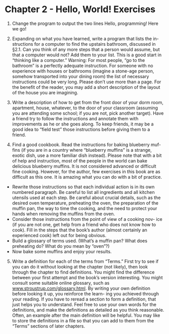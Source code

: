 # Chapter 2 - Hello, World! Exercises

1. Change the program to output the two lines
Hello, programming! Here we go!

2. Expanding on what you have learned, write a program that lists the in- structions for a computer to find the upstairs bathroom, discussed in §2.1. Can you think of any more steps that a person would assume, but that a computer would not? Add them to your list. This is a good start in “thinking like a computer.” Warning: For most people, “go to the bathroom” is a perfectly adequate instruction. For someone with no experience with houses or bathrooms (imagine a stone-age person, somehow transported into your dining room) the list of necessary instructions could be very long. Please don’t use more than a page. For the benefit of the reader, you may add a short description of the layout of the house you are imagining.

3. Write a description of how to get from the front door of your dorm room, apartment, house, whatever, to the door of your classroom (assuming you are attending some school; if you are not, pick another target). Have a friend try to follow the instructions and annotate them with improvements as he or she goes along. To keep friends, it may be a good idea to “field test” those instructions before giving them to a friend.

4. Find a good cookbook. Read the instructions for baking blueberry muf- fins (if you are in a country where “blueberry muffins” is a strange, exotic dish, use a more familiar dish instead). Please note that with a bit of help and instruction, most of the people in the world can bake delicious blueberry muffins. It is not considered advanced or difficult fine cooking. However, for the author, few exercises in this book are as difficult as this one. It is amazing what you can do with a bit of practice.
- Rewrite those instructions so that each individual action is in its own numbered paragraph. Be careful to list all ingredients and all kitchen utensils used at each step. Be careful about crucial details, such as the desired oven temperature, preheating the oven, the preparation of the muffin pan, the way to time the cooking, and the need to protect your hands when removing the muffins from the oven.
- Consider those instructions from the point of view of a cooking nov- ice (if you are not one, get help from a friend who does not know how to cook). Fill in the steps that the book’s author (almost certainly an experienced cook) left out for being obvious.
- Build a glossary of terms used. (What’s a muffin pan? What does preheating do? What do you mean by “oven”?)
- Now bake some muffins and enjoy your results.

5. Write a definition for each of the terms from “Terms.” First try to see if you can do it without looking at the chapter (not likely), then look through the chapter to find definitions. You might find the difference between your first attempt and the book’s version interesting. You might consult some suitable online glossary, such as www.stroustrup.com/glossary.html. By writing your own definition before looking it up, you reinforce the learn- ing you achieved through your reading. If you have to reread a section to form a definition, that just helps you to understand. Feel free to use your own words for the definitions, and make the definitions as detailed as you think reasonable. Often, an example after the main definition will be helpful. You may like to store the definitions in a file so that you can add to them from the “Terms” sections of later chapters.
